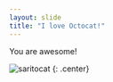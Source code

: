 ```yaml
---
layout: slide
title: "I love Octocat!"
---
```


You are awesome!

![saritocat](https://octodex.github.com/images/saritocat.png)
{: .center}
